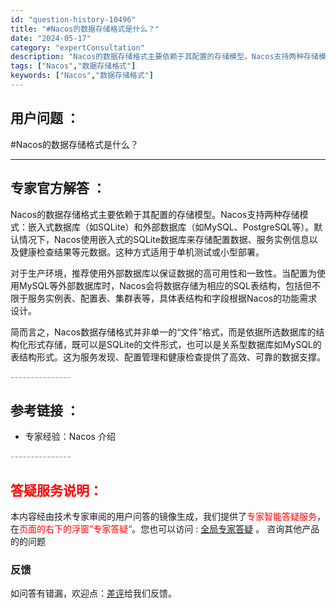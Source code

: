```yaml
---
id: "question-history-10496"
title: "#Nacos的数据存储格式是什么？"
date: "2024-05-17"
category: "expertConsultation"
description: "Nacos的数据存储格式主要依赖于其配置的存储模型。Nacos支持两种存储模式：嵌入式数据库（如SQLite）和外部数据库（如MySQL、PostgreSQL等）。默认情况下，Nacos使用嵌入式的SQLite数据库来存储配置数据、服务实例信息以及健康检查结果等元数据。这种方式适用于单机测试或小型部"
tags: ["Nacos","数据存储格式"]
keywords: ["Nacos","数据存储格式"]
---
```


## 用户问题 ： 
 #Nacos的数据存储格式是什么？  

---------------
## 专家官方解答 ：

Nacos的数据存储格式主要依赖于其配置的存储模型。Nacos支持两种存储模式：嵌入式数据库（如SQLite）和外部数据库（如MySQL、PostgreSQL等）。默认情况下，Nacos使用嵌入式的SQLite数据库来存储配置数据、服务实例信息以及健康检查结果等元数据。这种方式适用于单机测试或小型部署。

对于生产环境，推荐使用外部数据库以保证数据的高可用性和一致性。当配置为使用MySQL等外部数据库时，Nacos会将数据存储为相应的SQL表结构，包括但不限于服务实例表、配置表、集群表等，具体表结构和字段根据Nacos的功能需求设计。

简而言之，Nacos数据存储格式并非单一的“文件”格式，而是依据所选数据库的结构化形式存储，既可以是SQLite的文件形式，也可以是关系型数据库如MySQL的表结构形式。这为服务发现、配置管理和健康检查提供了高效、可靠的数据支撑。


<font color="#949494">---------------</font> 


## 参考链接 ：

* 专家经验：Nacos 介绍 


 <font color="#949494">---------------</font> 
 


## <font color="#FF0000">答疑服务说明：</font> 

本内容经由技术专家审阅的用户问答的镜像生成，我们提供了<font color="#FF0000">专家智能答疑服务</font>，在<font color="#FF0000">页面的右下的浮窗”专家答疑“</font>。您也可以访问 : [全局专家答疑](https://answer.opensource.alibaba.com/docs/intro) 。 咨询其他产品的的问题

### 反馈
如问答有错漏，欢迎点：[差评](https://ai.nacos.io/user/feedbackByEnhancerGradePOJOID?enhancerGradePOJOId=13693)给我们反馈。
